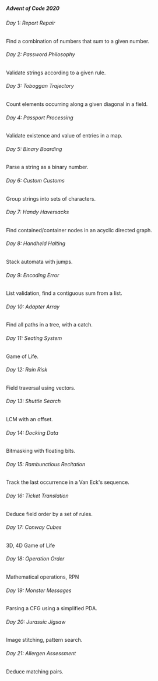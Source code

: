 ##### Advent of Code 2020

###### Day 1: Report Repair

Find a combination of numbers that sum to a given number.

###### Day 2: Password Philosophy

Validate strings according to a given rule.

###### Day 3: Toboggan Trajectory

Count elements occurring along a given diagonal in a field. 

###### Day 4: Passport Processing

Validate existence and value of entries in a map.

###### Day 5: Binary Boarding

Parse a string as a binary number.

###### Day 6: Custom Customs

Group strings into sets of characters.

###### Day 7: Handy Haversacks

Find contained/container nodes in an acyclic directed graph.

###### Day 8: Handheld Halting

Stack automata with jumps.

###### Day 9: Encoding Error

List validation, find a contiguous sum from a list.

###### Day 10: Adapter Array

Find all paths in a tree, with a catch.

###### Day 11: Seating System

Game of Life.

###### Day 12: Rain Risk

Field traversal using vectors.

###### Day 13: Shuttle Search

LCM with an offset. 

###### Day 14: Docking Data

Bitmasking with floating bits.

###### Day 15: Rambunctious Recitation

Track the last occurrence in a Van Eck's sequence.

###### Day 16: Ticket Translation

Deduce field order by a set of rules.

###### Day 17: Conway Cubes

3D, 4D Game of Life

###### Day 18: Operation Order

Mathematical operations, RPN

###### Day 19: Monster Messages

Parsing a CFG using a simplified PDA.

###### Day 20: Jurassic Jigsaw

Image stitching, pattern search.

###### Day 21: Allergen Assessment

Deduce matching pairs.
